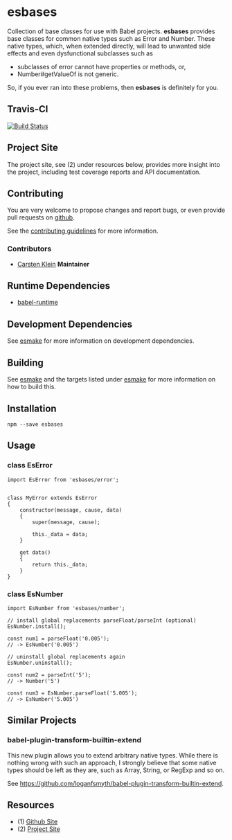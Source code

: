 # esbases

Collection of base classes for use with Babel projects. **esbases** provides base
classes for common native types such as Error and Number. These native types,
which, when extended directly, will lead to unwanted side effects and even
dysfunctional subclasses such as

- subclasses of error cannot have properties or methods, or,
- Number#getValueOf is not generic.

So, if you ever ran into these problems, then **esbases** is definitely for you.


## Travis-CI

[![Build Status](https://travis-ci.org/coldrye-es/esbases.svg?branch=master)](https://travis-ci.org/coldrye-es/esbases)


## Project Site

The project site, see (2) under resources below, provides more insight into the project,
including test coverage reports and API documentation.


## Contributing

You are very welcome to propose changes and report bugs, or even provide pull
requests on [github](https://github.com/coldrye-es/esbases).

See the [contributing guidelines](https://github.com/coldrye-es/esbases/blob/master/CONTRIBUTING.md) for more information.


### Contributors

 - [Carsten Klein](https://github.com/silkentrance) **Maintainer**


## Runtime Dependencies

 - [babel-runtime](https://github.com/babel/babel)


## Development Dependencies

See [esmake](https://github.com/coldrye-es/esmake#development-dependencies) for more information on development dependencies.


## Building

See [esmake](https://github.com/coldrye-es/esmake#build-process) and the targets listed under
[esmake](https://github.com/coldrye-es/esmake#makefilesoftwarein) for more information on how to build this.


## Installation

``npm --save esbases``


## Usage


### class EsError

```
import EsError from 'esbases/error';


class MyError extends EsError
{
    constructor(message, cause, data)
    {
        super(message, cause);

        this._data = data;
    }

    get data()
    {
        return this._data;
    }
}
```


### class EsNumber

```
import EsNumber from 'esbases/number';

// install global replacements parseFloat/parseInt (optional)
EsNumber.install();

const num1 = parseFloat('0.005');
// -> EsNumber('0.005')

// uninstall global replacements again
EsNumber.uninstall();

const num2 = parseInt('5');
// -> Number('5')

const num3 = EsNumber.parseFloat('5.005');
// -> EsNumber('5.005')
```


## Similar Projects

### babel-plugin-transform-builtin-extend

This new plugin allows you to extend arbitrary native types. While there is nothing
wrong with such an approach, I strongly believe that some native types should be
left as they are, such as Array, String, or RegExp and so on.

See https://github.com/loganfsmyth/babel-plugin-transform-builtin-extend.


## Resources

 - (1) [Github Site](https://github.com/coldrye-es/esbases)
 - (2) [Project Site](http://esbases.es.coldrye.eu)

